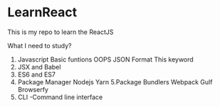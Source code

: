 # LearnReact
This is my repo to learn the ReactJS

What I need to study?
1. Javascript
   Basic funtions
   OOPS
   JSON Format
   This keyword
2. JSX and Babel
3. ES6 and ES7
4. Package Manager
    Nodejs
    Yarn
5.Package Bundlers
    Webpack
    Gulf
    Browserfy
6. CLI -Command line interface
